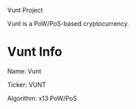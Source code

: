 Vunt Project

Vunt is a PoW/PoS-based cryptocurrency.

Vunt Info
===========================


Name: Vunt

Ticker: VUNT

Algorithm: x13 PoW/PoS

